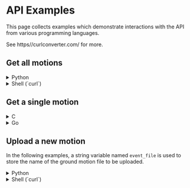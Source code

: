 # API Examples

This page collects examples which demonstrate
interactions with the API from various programming
languages.

See https//curlconverter.com/ for more.

## Get all motions

<details>
<summary>Python</summary>
```{.include verbatim=true}
/home/claudio/brace/motion-mki/tests/get_basic.py
```
</details>

<details>
<summary>Shell (`curl`)</summary>
```{.include verbatim=true}
/home/claudio/brace/motion-mki/tests/curl_list.sh
```
</details>

## Get a single motion

<details>
<summary>C</summary>
```{.include verbatim=true collapse=true}
/home/claudio/brace/motion-mki/tests/get_basic.c
```
</details>

<details>
<summary>Go</summary>
```{.include verbatim=true collapse=true}
/home/claudio/brace/motion-mki/tests/get_basic.go
```
</details>

## Upload a new motion

In the following examples, a string variable named `event_file` is used
to store the name of the ground motion file to be uploaded.

<details>
<summary>Python</summary>
```{.include verbatim=true}
/home/claudio/brace/motion-mki/tests/pyth_post.py
```
</details>

<details>
<summary>Shell (`curl`)</summary>
```{.include verbatim=true}
/home/claudio/brace/motion-mki/tests/curl_post.sh
```
</details>


